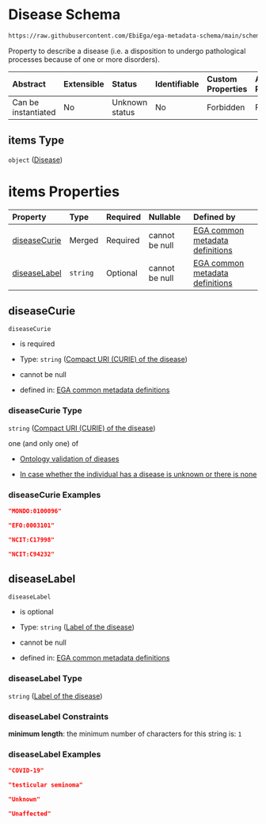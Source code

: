 # Disease Schema

```txt
https://raw.githubusercontent.com/EbiEga/ega-metadata-schema/main/schemas/EGA.individual.json#/properties/minimalPublicAttributes/properties/diseases/items
```

Property to describe a disease (i.e. a disposition to undergo pathological processes because of one or more disorders).

| Abstract            | Extensible | Status         | Identifiable | Custom Properties | Additional Properties | Access Restrictions | Defined In                                                                           |
| :------------------ | :--------- | :------------- | :----------- | :---------------- | :-------------------- | :------------------ | :----------------------------------------------------------------------------------- |
| Can be instantiated | No         | Unknown status | No           | Forbidden         | Forbidden             | none                | [EGA.individual.json\*](../../../schemas/EGA.individual.json "open original schema") |

## items Type

`object` ([Disease](ega-12-definitions-disease.md))

# items Properties

| Property                      | Type     | Required | Nullable       | Defined by                                                                                                                                                                                                                                                                  |
| :---------------------------- | :------- | :------- | :------------- | :-------------------------------------------------------------------------------------------------------------------------------------------------------------------------------------------------------------------------------------------------------------------------- |
| [diseaseCurie](#diseasecurie) | Merged   | Required | cannot be null | [EGA common metadata definitions](ega-12-definitions-disease-properties-compact-uri-curie-of-the-disease.md "https://raw.githubusercontent.com/EbiEga/ega-metadata-schema/main/schemas/EGA.common-definitions.json#/definitions/diseaseDescriptor/properties/diseaseCurie") |
| [diseaseLabel](#diseaselabel) | `string` | Optional | cannot be null | [EGA common metadata definitions](ega-12-definitions-disease-properties-label-of-the-disease.md "https://raw.githubusercontent.com/EbiEga/ega-metadata-schema/main/schemas/EGA.common-definitions.json#/definitions/diseaseDescriptor/properties/diseaseLabel")             |

## diseaseCurie



`diseaseCurie`

*   is required

*   Type: `string` ([Compact URI (CURIE) of the disease](ega-12-definitions-disease-properties-compact-uri-curie-of-the-disease.md))

*   cannot be null

*   defined in: [EGA common metadata definitions](ega-12-definitions-disease-properties-compact-uri-curie-of-the-disease.md "https://raw.githubusercontent.com/EbiEga/ega-metadata-schema/main/schemas/EGA.common-definitions.json#/definitions/diseaseDescriptor/properties/diseaseCurie")

### diseaseCurie Type

`string` ([Compact URI (CURIE) of the disease](ega-12-definitions-disease-properties-compact-uri-curie-of-the-disease.md))

one (and only one) of

*   [Ontology validation of dieases](ega-12-definitions-disease-properties-compact-uri-curie-of-the-disease-oneof-ontology-validation-of-dieases.md "check type definition")

*   [In case whether the individual has a disease is unknown or there is none](ega-12-definitions-disease-properties-compact-uri-curie-of-the-disease-oneof-in-case-whether-the-individual-has-a-disease-is-unknown-or-there-is-none.md "check type definition")

### diseaseCurie Examples

```json
"MONDO:0100096"
```

```json
"EFO:0003101"
```

```json
"NCIT:C17998"
```

```json
"NCIT:C94232"
```

## diseaseLabel



`diseaseLabel`

*   is optional

*   Type: `string` ([Label of the disease](ega-12-definitions-disease-properties-label-of-the-disease.md))

*   cannot be null

*   defined in: [EGA common metadata definitions](ega-12-definitions-disease-properties-label-of-the-disease.md "https://raw.githubusercontent.com/EbiEga/ega-metadata-schema/main/schemas/EGA.common-definitions.json#/definitions/diseaseDescriptor/properties/diseaseLabel")

### diseaseLabel Type

`string` ([Label of the disease](ega-12-definitions-disease-properties-label-of-the-disease.md))

### diseaseLabel Constraints

**minimum length**: the minimum number of characters for this string is: `1`

### diseaseLabel Examples

```json
"COVID-19"
```

```json
"testicular seminoma"
```

```json
"Unknown"
```

```json
"Unaffected"
```
